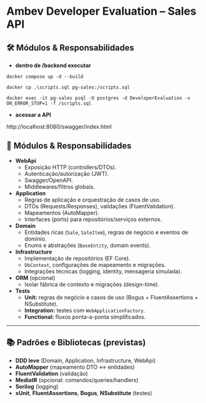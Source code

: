 # Ambev Developer Evaluation – Sales API

## 🛠️ Módulos & Responsabilidades

- **dentro de /backend executar**

```
docker compose up -d --build
```

```
docker cp .\scripts.sql pg-sales:/scripts.sql
```

```
docker exec -it pg-sales psql -U postgres -d DeveloperEvaluation -v ON_ERROR_STOP=1 -f /scripts.sql
```

- **acessar a API**

http://localhost:8080/swagger/index.html

## 🧩 Módulos & Responsabilidades

- **WebApi**
  - Exposição HTTP (controllers/DTOs).
  - Autenticação/autorização (JWT).
  - Swagger/OpenAPI.
  - Middlewares/filtros globais.
- **Application**
  - Regras de aplicação e orquestração de casos de uso.
  - DTOs (Requests/Responses), validações (FluentValidation).
  - Mapeamentos (AutoMapper).
  - Interfaces (ports) para repositórios/serviços externos.
- **Domain**
  - Entidades ricas (`Sale`, `SaleItem`), regras de negócio e eventos de domínio.
  - Enums e abstrações (`BaseEntity`, domain events).
- **Infrastructure**
  - Implementação de repositórios (EF Core).
  - `DbContext`, configurações de mapeamento e migrações.
  - Integrações técnicas (logging, identity, mensageria simulada).
- **ORM** (opcional)
  - Isolar fábrica de contexto e migrações (design-time).
- **Tests**
  - **Unit:** regras de negócio e casos de uso (Bogus + FluentAssertions + NSubstitute).
  - **Integration:** testes com `WebApplicationFactory`.
  - **Functional:** fluxos ponta-a-ponta simplificados.

---

## 📚 Padrões e Bibliotecas (previstas)
- **DDD leve** (Domain, Application, Infrastructure, WebApi)
- **AutoMapper** (mapeamento DTO ↔ entidades)
- **FluentValidation** (validação)
- **MediatR** (opcional: comandos/queries/handlers)
- **Serilog** (logging)
- **xUnit**, **FluentAssertions**, **Bogus**, **NSubstitute** (testes)
